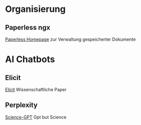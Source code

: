 # Organisierung
## Paperless ngx
[Paperless Homepage](https://docs.paperless-ngx.com/) zur Verwaltung gespeicherter Dokumente

# AI Chatbots
## Elicit
[Elicit](https://elicit.com/) 
Wissenschaftliche Paper 

## Perplexity
[Science-GPT](https://www.perplexity.ai/)
Gpt but Science
